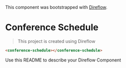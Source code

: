 This component was bootstrapped with [Direflow](https://direflow.io).

# Conference Schedule

> This project is created using Direflow

```html
<conference-schedule></conference-schedule>
```

Use this README to describe your Direflow Component
